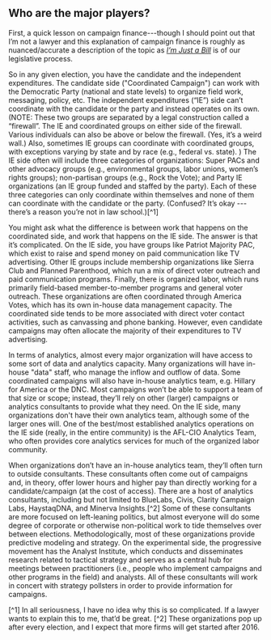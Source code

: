 ## Who are the major players? 

First, a quick lesson on campaign finance---though I should point out that I’m not a lawyer and this explanation of campaign finance is roughly as nuanced/accurate a description of the topic as *[I’m Just a Bill](https://www.youtube.com/watch?v=tyeJ55o3El0)* is of our legislative process. 

So in any given election, you have the candidate and the independent expenditures. The candidate side ("Coordinated Campaign") can work with the Democratic Party (national and state levels) to organize field work, messaging, policy, etc.  The independent expenditures (“IE”) side can’t coordinate with the candidate or the party and instead operates on its own. (NOTE:  These two groups are separated by a legal construction called a “firewall”. The IE and coordinated groups on either side of the firewall. Various individuals can also be above or below the firewall. (Yes, it’s a weird wall.) Also, sometimes IE groups can coordinate with coordinated groups, with exceptions varying by state and by race (e.g., federal vs. state). )  The IE side often will include three categories of organizations: Super PACs and other advocacy groups (e.g., environmental groups, labor unions, women’s rights groups); non-partisan groups (e.g., Rock the Vote); and Party IE organizations (an IE group funded and staffed by the party). Each of these three categories can only coordinate within themselves and none of them can coordinate with the candidate or the party. (Confused? It’s okay --- there’s a reason you’re not in law school.)[^1]

You might ask what the difference is between work that happens on the coordinated side, and work that happens on the IE side.  The answer is that it’s complicated.  On the IE side, you have groups like Patriot Majority PAC, which exist to raise and spend money on paid communication like TV advertising.  Other IE groups include membership organizations like Sierra Club and Planned Parenthood, which run a mix of direct voter outreach and paid communication programs.  Finally, there is organized labor, which runs primarily field-based member-to-member programs and general voter outreach. These organizations are often coordinated through America Votes, which has its own in-house data management capacity. The coordinated side tends to be more associated with direct voter contact activities, such as canvassing and phone banking.  However, even candidate campaigns may often allocate the majority of their expenditures to TV advertising. 

In terms of analytics, almost every major organization will have access to some sort of data and analytics capacity. Many organizations will have in-house "data" staff, who manage the inflow and outflow of data. Some coordinated campaigns will also have in-house analytics team, e.g. Hillary for America or the DNC. Most campaigns won’t be able to support a team of that size or scope; instead, they’ll rely on other (larger) campaigns or analytics consultants to provide what they need. On the IE side, many organizations don't have their own analytics team, although some of the larger ones will. One of the best/most established analytics operations on the IE side (really, in the entire community) is the AFL-CIO Analytics Team, who often provides core analytics services for much of the organized labor community. 

When organizations don’t have an in-house analytics team, they’ll often turn to outside consultants. These consultants often come out of campaigns and, in theory, offer lower hours and higher pay than directly working for a candidate/campaign (at the cost of access). There are a host of analytics consultants, including but not limited to BlueLabs, Civis, Clarity Campaign Labs, HaystaqDNA, and Minerva Insights.[^2] Some of these consultants are more focused on left-leaning politics, but almost everyone will do some degree of corporate or otherwise non-political work to tide themselves over between elections. Methodologically, most of these organizations provide predictive modeling and strategy. On the experimental side, the progressive movement has the Analyst Institute, which conducts and disseminates research related to tactical strategy and serves as a central hub for meetings between practitioners (i.e., people who implement campaigns and other programs in the field) and analysts. All of these consultants will work in concert with strategy pollsters in order to provide information for campaigns.

[^1] In all seriousness, I have no idea why this is so complicated. If a lawyer wants to explain this to me, that’d be great.
[^2] These organizations pop up after every election, and I expect that more firms will get started after 2016.